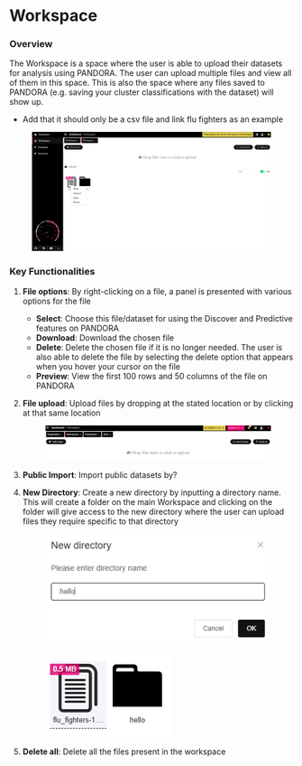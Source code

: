 # Workspace

### Overview

The Workspace is a space where the user is able to upload their datasets for analysis using PANDORA. The user can upload multiple files and view all of them in this space. This is also the space where any files saved to PANDORA (e.g. saving your cluster classifications with the dataset) will show up.

* Add  that it should only be a csv file and link flu fighters as an example

<figure><img src="../.gitbook/assets/workspace.png" alt=""><figcaption></figcaption></figure>

### Key Functionalities

1. **File options**: By right-clicking on a file, a panel is presented with various options for the file
   * **Select**: Choose this file/dataset for using the Discover and Predictive features on PANDORA
   * **Download**: Download the chosen file&#x20;
   * **Delete**: Delete the chosen file if it is no longer needed. The user is also able to delete the file by selecting the delete option that appears when you hover your cursor on the file&#x20;
   * **Preview**: View the first 100 rows and 50 columns of the file on PANDORA
2.  **File upload**: Upload files by dropping at the stated location or by clicking at that same location&#x20;



    <figure><img src="../.gitbook/assets/image (5).png" alt=""><figcaption></figcaption></figure>
3. **Public Import**: Import public datasets by?
4.  **New Directory**: Create a new directory by inputting a directory name. This will create a folder on the main Workspace and clicking on the folder will give access to the new directory where the user can upload files they require specific to that directory

    <div><figure><img src="../.gitbook/assets/image (6).png" alt=""><figcaption></figcaption></figure> <figure><img src="../.gitbook/assets/Screenshot 2025-04-09 083033.png" alt=""><figcaption></figcaption></figure></div>
5. **Delete all**: Delete all the files present in the workspace&#x20;
